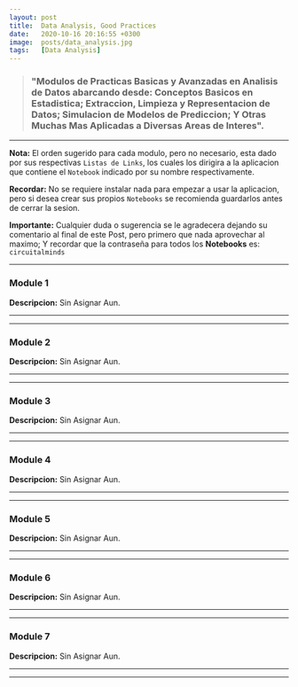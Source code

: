 ```yaml
---
layout: post
title:  Data Analysis, Good Practices
date:   2020-10-16 20:16:55 +0300
image:  posts/data_analysis.jpg
tags:   [Data Analysis]
---
```

> <h3><strong>"Modulos de Practicas Basicas y Avanzadas en Analisis de Datos abarcando desde: Conceptos Basicos en Estadistica; Extraccion, Limpieza y Representacion de Datos; Simulacion de Modelos de Prediccion; Y Otras Muchas Mas Aplicadas a Diversas Areas de Interes".</strong></h3>

***

__Nota:__ El orden sugerido para cada modulo, pero no necesario, esta dado por sus respectivas ```Listas de Links```, los cuales los dirigira a la aplicacion que contiene el ```Notebook``` indicado por su nombre respectivamente. 


__Recordar:__ No se requiere instalar nada para empezar a usar la aplicacion, pero si desea crear sus propios ```Notebooks``` se recomienda guardarlos antes de cerrar la sesion.


__Importante:__ Cualquier duda o sugerencia se le agradecera dejando su comentario al final de este Post, pero primero que nada aprovechar al maximo; Y recordar que la contraseña para todos los __Notebooks__ es:   ```circuitalminds```

***

### Module 1

__Descripcion:__ Sin Asignar Aun.

***

<div id="module_1"></div>

***

### Module 2

__Descripcion:__ Sin Asignar Aun.

***

<div id="module_2"></div>

***

### Module 3

__Descripcion:__ Sin Asignar Aun.

***

<div id="module_3"></div>

***

### Module 4

__Descripcion:__ Sin Asignar Aun.

***

<div id="module_4"></div>

***

### Module 5

__Descripcion:__ Sin Asignar Aun.

***

<div id="module_5"></div>

***

### Module 6

__Descripcion:__ Sin Asignar Aun.

***

<div id="module_6"></div>

***

### Module 7

__Descripcion:__ Sin Asignar Aun. 

***

<div id="module_7"></div>

***

<script>
var notebooks = {};
var modules = 7;
let requestURL = 'https://raw.githubusercontent.com/alanmatzumiya/data_analysis/main/notebooks_data.json';
let requestData = new XMLHttpRequest();
requestData.open('GET', requestURL);
requestData.responseType = 'json';
requestData.send();

requestData.onload = function() {
    const jsonData = requestData.response;
    notebooks = jsonData;
    for (var m=1; m < modules + 1; m++) {
        getNotebooks( "module_" + m.toString() );
    }
};

function getNotebooks ( module ) {
    var module_notebooks = notebooks[module];
    var text = "<ul>";
    for (var j = 0; j < module_notebooks.length; j++) {
        text += '<li><p><a href="' + module_notebooks[j]["url_app"] + '">' + module_notebooks[j]["name"].replace(".ipynb", "") + '</a></p></li>';   
    }                               
    document.getElementById(module).innerHTML = text + '</ul>';  
};                              
</script>
